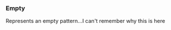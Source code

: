 ### <a id="McUtils.McUtils.Parsers.RegexPatterns.Empty">Empty</a>
Represents an empty pattern...I can't remember why this is here

